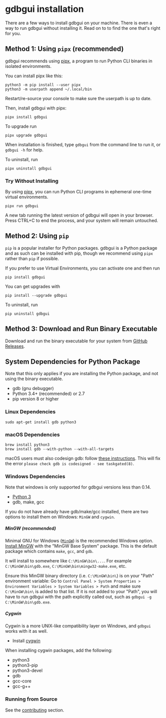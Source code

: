 # gdbgui installation

There are a few ways to install gdbgui on your machine. There is even a way to run gdbgui without installing it. Read on to to find the one that's right for you.

## Method 1: Using `pipx` (recommended)

gdbgui recommends using [pipx](https://github.com/pipxproject/pipx), a program to run Python CLI binaries in isolated environments.

You can install pipx like this:

```
python3 -m pip install --user pipx
python3 -m userpath append ~/.local/bin
```

Restart/re-source your console to make sure the userpath is up to date.

Then, install gdbgui with pipx:

```
pipx install gdbgui
```

To upgrade run

```
pipx upgrade gdbgui
```

When installation is finished, type `gdbgui` from the command line to run it, or `gdbgui -h` for help.

To uninstall, run

```
pipx uninstall gdbgui
```

### Try Without Installing

By using [pipx](https://github.com/pipxproject/pipx), you can run Python CLI programs in ephemeral one-time virtual environments.

```
pipx run gdbgui
```

A new tab running the latest version of gdbgui will open in your browser. Press CTRL+C to end the process, and your system will remain untouched.

## Method 2: Using `pip`

`pip` is a popular installer for Python packages. gdbgui is a Python package and as such can be installed with pip, though we recommend using `pipx` rather than `pip` if possible.

If you prefer to use Virtual Environments, you can activate one and then run

```
pip install gdbgui
```

You can get upgrades with

```
pip install --upgrade gdbgui
```

To uninstall, run

```
pip uninstall gdbgui
```

## Method 3: Download and Run Binary Executable

Download and run the binary executable for your system from [GitHub Releases](https://github.com/cs01/gdbgui/releases).

## System Dependencies for Python Package

Note that this only applies if you are installing the Python package, and not using the binary executable.

- gdb (gnu debugger)
- Python 3.4+ (recommended) or 2.7
- pip version 8 or higher

### Linux Dependencies

    sudo apt-get install gdb python3

### macOS Dependencies

    brew install python3
    brew install gdb --with-python --with-all-targets

macOS users must also codesign gdb: follow [these
instructions](http://andresabino.com/2015/04/14/codesign-gdb-on-mac-os-x-yosemite-10-10-2/). This will fix the error
`please check gdb is codesigned - see taskgated(8)`.

### Windows Dependencies

Note that windows is only supported for gdbgui versions less than 0.14.

- [Python 3](https://www.python.org/downloads/windows/)
- gdb, make, gcc

If you do not have already have gdb/make/gcc installed, there are two options to install them on Windows: `MinGW` and `cygwin`.

##### MinGW (recommended)

Minimal GNU for Windows ([`MinGW`]([http://mingw.org/)) is the recommended Windows option. [Install MinGW](https://sourceforge.net/projects/mingw/files/Installer/mingw-get-setup.exe/download) with the "MinGW Base System" package. This is the default package which contains `make`, `gcc`, and `gdb`.

It will install to somewhere like `C:\MinGW\bin\...`. For example `C:\MinGW\bin\gdb.exe`, `C:\MinGW\bin\mingw32-make.exe`, etc.

Ensure this MinGW binary directory (i.e. `C:\MinGW\bin\`) is on your "Path" environment variable: Go to `Control Panel > System Properties > Environment Variables > System Variables > Path` and make sure `C:\MinGW\bin\` is added to that list. If it is not added to your "Path", you will have to run gdbgui with the path explicitly called out, such as `gdbgui -g C:\MinGW\bin\gdb.exe`.

##### Cygwin

Cygwin is a more UNIX-like compatibility layer on Windows, and `gdbgui` works with it as well.

- Install [cygwin](https://cygwin.com/install.html)

When installing cygwin packages, add the following:

- python3
- python3-pip
- python3-devel
- gdb
- gcc-core
- gcc-g++

### Running from Source

See the [contributing](/contributing) section.
